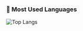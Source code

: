 ### 🧠 Most Used Languages
![Top Langs](https://github-readme-stats.vercel.app/api/top-langs/?username=chuongdev&theme=gotham&layout=compact&hide_border=true)
